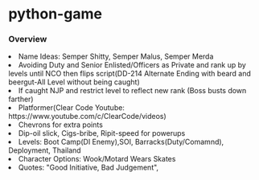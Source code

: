 # python-game


<h3>Overview</h3>
<li>Name Ideas: Semper Shitty, Semper Malus, Semper Merda</li>
<li>Avoiding Duty and Senior Enlisted/Officers as Private and rank up by levels until NCO then flips script(DD-214 Alternate Ending with beard and beergut-All Level without being caught)</li>
<li>If caught NJP and restrict level to reflect new rank (Boss busts down farther)</li>
<li>Platformer(Clear Code Youtube: https://www.youtube.com/c/ClearCode/videos) </li>
<li>Chevrons for extra points</li>
<li>Dip-oil slick, Cigs-bribe, Ripit-speed for powerups</li>
<li>Levels: Boot Camp(DI Enemy),SOI, Barracks(Duty/Comamnd), Deployment,  Thailand</li>
<li>Character Options: Wook/Motard Wears Skates</li>
<li>Quotes: "Good Initiative, Bad Judgement", </li>
